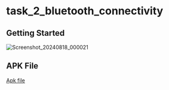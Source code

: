 # task_2_bluetooth_connectivity


## Getting Started
![Screenshot_20240818_000021](https://github.com/user-attachments/assets/4200250b-2274-4fd3-b1a2-ce032851cd4a)

## APK File
[Apk file ](https://drive.google.com/file/d/1D09RNNI9ZQjvJ3-XyQG6kGN5VqIK1r6J/view?usp=sharing)
